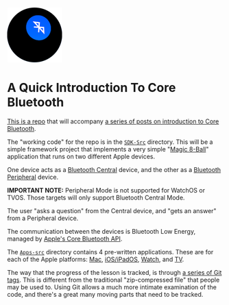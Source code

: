 ![Icon](icon.png)

A Quick  Introduction To Core Bluetooth
=
[This is a repo](https://github.com/LittleGreenViper/IntroToCoreBluetooth) that will accompany [a series of posts on introduction to Core Bluetooth](https://littlegreenviper.com/series/bluetooth/).

The "working code" for the repo is in the [`SDK-Src`](https://github.com/LittleGreenViper/IntroToCoreBluetooth/tree/master/SDK-src) directory. This will be a simple framework project that implements a very simple "[Magic 8-Ball](https://en.wikipedia.org/wiki/Magic_8-Ball)" application that runs on two different Apple devices.

One device acts as a [Bluetooth Central](https://developer.apple.com/documentation/corebluetooth/cbcentralmanager) device, and the other as a [Bluetooth Peripheral](https://developer.apple.com/documentation/corebluetooth/cbperipheralmanager) device.

 **IMPORTANT NOTE:** Peripheral Mode is not supported for WatchOS or TVOS. Those targets will only support Bluetooth Central Mode.

The user "asks a question" from the Central device, and "gets an answer" from a Peripheral device.

The communication between the devices is Bluetooth Low Energy, managed by [Apple's Core Bluetooth API](https://developer.apple.com/library/archive/documentation/NetworkingInternetWeb/Conceptual/CoreBluetooth_concepts/AboutCoreBluetooth/Introduction.html#//apple_ref/doc/uid/TP40013257-CH1-SW1).

The [`Apps-src`](https://github.com/LittleGreenViper/IntroToCoreBluetooth/tree/master/Apps-src) directory contains 4 pre-written applications. These are for each of the Apple platforms: [Mac](https://apple.com/macos), [iOS/iPadOS](https://apple.com/ios), [Watch](https://apple.com/watchos), and [TV](https://apple.com/tvos).

The way that the progress of the lesson is tracked, is through [a series of Git tags](https://github.com/LittleGreenViper/IntroToCoreBluetooth/releases). This is different from the traditional "zip-compressed file" that people may be used to. Using Git allows a much more intimate examination of the code, and there's a great many moving parts that need to be tracked.